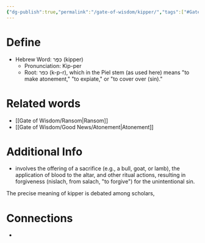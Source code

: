 ```yaml
---
{"dg-publish":true,"permalink":"/gate-of-wisdom/kipper/","tags":["#GateWisdom","K"]}
---
```


# Define
- Hebrew Word: כִּפֶּר (kipper)
	- Pronunciation: Kip-per
	- Root: כפר (k-p-r), which in the Piel stem (as used here) means "to make atonement," "to expiate," or "to cover over (sin)."


# Related words
- [[Gate of Wisdom/Ransom\|Ransom]]
- [[Gate of Wisdom/Good News/Atonement\|Atonement]]

# Additional Info
- involves the offering of a sacrifice (e.g., a bull, goat, or lamb), the application of blood to the altar, and other ritual actions, resulting in forgiveness (nislach, from salach, "to forgive") for the unintentional sin.

The precise meaning of kipper is debated among scholars,

# Connections
- 

